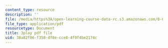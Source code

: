 ```yaml
---
content_type: resource
description: ''
file: /media/https%3A/open-learning-course-data-rc.s3.amazonaws.com/8-01sc-classical-mechanics-fall-2016/38a82f06f358df8ecce84f9f4be2174c_FNOfxJxceIM.pdf
file_type: application/pdf
resourcetype: Document
title: 3play pdf file
uid: 38a82f06-f358-df8e-cce8-4f9f4be2174c
---
```

